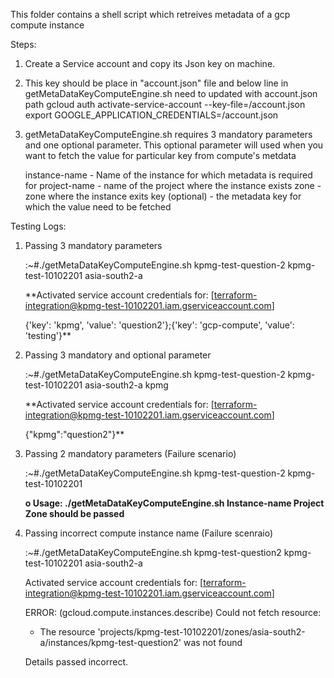 This folder contains a shell script which retreives metadata of a gcp compute instance

Steps:

1. Create a Service account and copy its Json key on machine.
2. This key should be place in "account.json" file and below line in getMetaDataKeyComputeEngine.sh need to updated with account.json path
      gcloud auth activate-service-account --key-file=<path>/account.json
      export GOOGLE_APPLICATION_CREDENTIALS=<path>/account.json
4. getMetaDataKeyComputeEngine.sh requires 3 mandatory parameters and one optional parameter. This optional parameter will used when you want to fetch the value for particular key from compute's metdata

    instance-name  - Name of the instance for which metadata is required for
    project-name   - name of the project where the instance exists
    zone           - zone where the instance exits
    key (optional) - the metadata key for which the value need to be fetched
    
Testing Logs:
    
1. Passing 3 mandatory parameters
      
      
    :~#./getMetaDataKeyComputeEngine.sh kpmg-test-question-2 kpmg-test-10102201 asia-south2-a
      
      
      **Activated service account credentials for: [terraform-integration@kpmg-test-10102201.iam.gserviceaccount.com]
      
      
      {'key': 'kpmg', 'value': 'question2'};{'key': 'gcp-compute', 'value': 'testing'}**
      
      
    
2. Passing 3 mandatory and optional parameter
      
      
    :~#./getMetaDataKeyComputeEngine.sh kpmg-test-question-2 kpmg-test-10102201 asia-south2-a kpmg
      
      
      **Activated service account credentials for: [terraform-integration@kpmg-test-10102201.iam.gserviceaccount.com]
      
      
      {"kpmg":"question2"}**
      
      
    
3. Passing 2 mandatory parameters (Failure scenario)
      
      
    :~#./getMetaDataKeyComputeEngine.sh kpmg-test-question-2 kpmg-test-10102201
      
      
      **o Usage: ./getMetaDataKeyComputeEngine.sh Instance-name Project Zone should be passed**
      
4. Passing incorrect compute instance name (Failure scenraio)
      
      
      :~#./getMetaDataKeyComputeEngine.sh kpmg-test-question2 kpmg-test-10102201 asia-south2-a
      
      
      Activated service account credentials for: [terraform-integration@kpmg-test-10102201.iam.gserviceaccount.com]
      
      
      ERROR: (gcloud.compute.instances.describe) Could not fetch resource:
      
      
      - The resource 'projects/kpmg-test-10102201/zones/asia-south2-a/instances/kpmg-test-question2' was not found
      
      

     Details passed incorrect.

